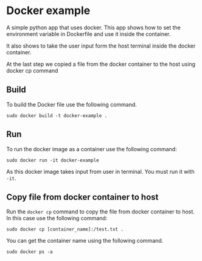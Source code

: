 # Docker example
A simple python app that uses docker. 
This app shows how to set the environment variable in Dockerfile and use it inside the container.

It also shows to take the user input form the host terminal inside the docker container.

At the last step we copied a file from the docker container to the host using docker cp command

## Build
To build the Docker file use the following command.

```
sudo docker build -t docker-example .
```
## Run
To run the docker image as a container use the following command:

```
sudo docker run -it docker-example
```
As this docker image takes input from user in terminal. You must run it with `-it`.

## Copy file from docker container to host

Run the `docker cp` command to copy the file from docker container to host.
In this case use the following command:
```
sudo docker cp [container_name]:/test.txt .
```
You can get the container name using the following command.
```
sudo docker ps -a
```
